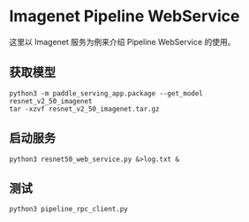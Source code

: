 # Imagenet Pipeline WebService

这里以 Imagenet 服务为例来介绍 Pipeline WebService 的使用。

## 获取模型
```
python3 -m paddle_serving_app.package --get_model resnet_v2_50_imagenet
tar -xzvf resnet_v2_50_imagenet.tar.gz
```

## 启动服务

```
python3 resnet50_web_service.py &>log.txt &
```

## 测试
```
python3 pipeline_rpc_client.py
```
